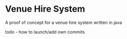 # Venue Hire System

A proof of concept for a venue hire system written in java

todo - how to launch/add own commits